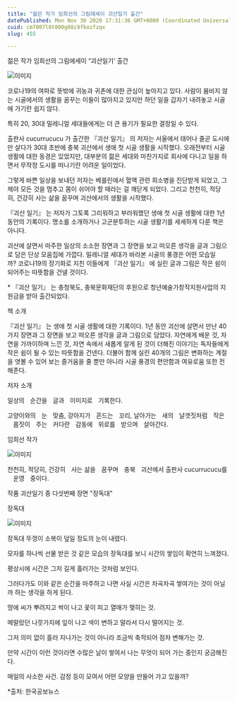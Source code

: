 ```yaml
---
title: "젊은 작가 임희선의 그림에세이 괴산일기 출간"
datePublished: Mon Nov 30 2020 17:31:36 GMT+0000 (Coordinated Universal Time)
cuid: cm7007l8t000g08i9fkozfzqx
slug: 455

---
```



젊은 작가 임희선의 그림에세이 “괴산일기‘ 출간

![이미지](https://cdn.hashnode.com/res/hashnode/image/upload/v1739249435176/8ea14eec-00fa-4dc1-bbcf-816cdfc4f9b4.jpeg)

코로나19의 여파로 뜻밖에 귀농과 귀촌에 대한 관심이 높아지고 있다. 사람이 붐비지 않는 시골에서의 생활을 꿈꾸는 이들이 많아지고 있지만 하던 일을 갑자기 내려놓고 시골에 가기란 쉽지 않다.

특히 20, 30대 밀레니얼 세대들에게는 더 큰 용기가 필요한 결정일 수 있다.

출판사 cucurrucucu 가 출간한 『괴산 일기』 의 저자는 서울에서 태어나 줄곧 도시에만 살다가 30대 초반에 충북 괴산에서 생애 첫 시골 생활을 시작했다. 오래전부터 시골 생활에 대한 동경은 있었지만, 대부분의 젊은 세대와 마찬가지로 회사에 다니고 일을 하면서 무작정 도시를 떠나기란 어려운 일이었다.

그렇게 바쁜 일상을 보내던 저자는 베를린에서 혈액 관련 희소병을 진단받게 되었고, 그제야 모든 것을 멈추고 몸이 쉬어야 할 때라는 걸 깨닫게 되었다. 그리고 천천히, 적당히, 건강히 사는 삶을 꿈꾸며 괴산에서의 생활을 시작했다.

『괴산 일기』 는 저자가 그토록 그리워하고 부러워했던 생애 첫 시골 생활에 대한 1년 동안의 기록이다. 명소를 소개하거나 고군분투하는 시골 생활기를 세세하게 다룬 책은 아니다.

괴산에 살면서 마주한 일상의 소소한 장면과 그 장면을 보고 떠오른 생각을 글과 그림으로 담은 단상 모음집에 가깝다. 밀레니얼 세대가 바라본 시골의 풍경은 어떤 모습일까? 코로나19의 장기화로 지친 이들에게 『괴산 일기』 에 실린 글과 그림은 작은 쉼이 되어주는 따뜻함을 건넬 것이다.

* 『괴산 일기』 는 충청북도, 충북문화재단의 후원으로 청년예술가창작지원사업의 지원금을 받아 출간되었다.

책 소개

『괴산 일기』 는 생애 첫 시골 생활에 대한 기록이다. 1년 동안 괴산에 살면서 만난 40가지 장면과 그 장면을 보고 떠오른 생각을 글과 그림으로 담았다. 자연에게 배운 것, 자연을 가까이하며 느낀 것, 자연 속에서 새롭게 알게 된 것이 더해진 이야기는 독자들에게 작은 쉼이 될 수 있는 따뜻함을 건넨다. 더불어 함께 실린 40개의 그림은 변화하는 계절을 엿볼 수 있어 보는 즐거움을 줄 뿐만 아니라 시골 풍경의 편안함과 여유로움 또한 전해준다.

저자 소개

일상의ﾠ순간을ﾠ글과ﾠ이미지로ﾠ기록한다.

고양이와의ﾠ눈ﾠ맞춤, 강아지가ﾠ흔드는ﾠ꼬리, 날아가는ﾠ새의ﾠ날갯짓처럼ﾠ작은ﾠ몸짓이ﾠ주는ﾠ커다란ﾠ감동에ﾠ위로를ﾠ받으며ﾠ살아간다.

임희선 작가

![이미지](https://cdn.hashnode.com/res/hashnode/image/upload/v1739249436924/267b0123-f17d-4c34-a94e-4f32f6e6099e.jpeg)

천천히, 적당히, 건강히ﾠ사는 삶을ﾠ꿈꾸며ﾠ충북ﾠ괴산에서 출판사 cucurrucucu를ﾠ운영ﾠ중이다.

작품 괴산일기 중 다섯번째 장면 "장독대"

장독대

![이미지](https://cdn.hashnode.com/res/hashnode/image/upload/v1739249439229/f2603b9a-c240-415f-a863-a5284c040c94.jpeg)

장독대 뚜껑이 소복이 덮일 정도의 눈이 내렸다.

모자를 하나씩 선물 받은 것 같은 모습의 장독대를 보니 시간의 쌓임이 확연히 느껴졌다.

평상시에 시간은 그저 길게 흘러가는 것처럼 보인다.

그러다가도 이와 같은 순간을 마주하고 나면 사실 시간은 차곡차곡 쌓여가는 것이 아닐까 하는 생각을 하게 된다.

땅에 씨가 뿌려지고 싹이 나고 꽃이 피고 열매가 맺히는 것.

메말랐던 나뭇가지에 잎이 나고 색이 변하고 말라서 다시 떨어지는 것.

그저 의미 없이 흘러 지나가는 것이 아니라 조금씩 축적되어 점차 변해가는 것.

만약 시간이 이런 것이라면 수많은 날이 쌓여서 나는 무엇이 되어 가는 중인지 궁금해진다.

매일의 사소한 사건. 감정 등이 모여서 어떤 모양을 만들어 가고 있을까?

*출처: 한국공보뉴스